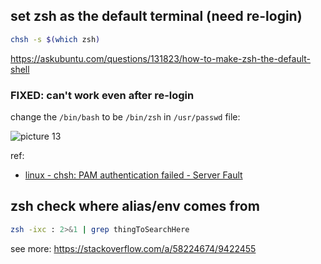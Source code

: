 
## set zsh as the default terminal (need re-login)

```sh
chsh -s $(which zsh)
```

https://askubuntu.com/questions/131823/how-to-make-zsh-the-default-shell

### FIXED: can't work even after re-login

change the `/bin/bash` to be `/bin/zsh` in `/usr/passwd` file:

![picture 13](https://mark-vue-oss.oss-cn-hangzhou.aliyuncs.com/linux-howto-1645459032382-ceba5154e950cfb7b53912c52e3504f52c828b3a88b152e38382831edec01859.png)

ref:

- [linux - chsh: PAM authentication failed - Server Fault](https://serverfault.com/questions/500865/chsh-pam-authentication-failed)

## zsh check where alias/env comes from

```sh
zsh -ixc : 2>&1 | grep thingToSearchHere
```
see more: https://stackoverflow.com/a/58224674/9422455

